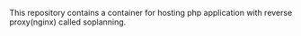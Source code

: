 This repository contains a container for hosting php application with reverse proxy(nginx) called soplanning.

